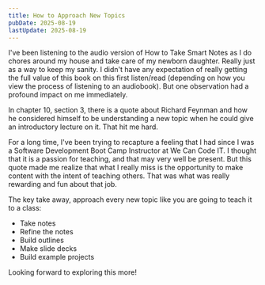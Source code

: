 ```yaml
---
title: How to Approach New Topics
pubDate: 2025-08-19
lastUpdate: 2025-08-19
---
```


I've been listening to the audio version of How to Take Smart Notes as I do chores around my house and take care of my newborn daughter. Really just as a way to keep my sanity. I didn't have any expectation of really getting the full value of this book on this first listen/read (depending on how you view the process of listening to an audiobook). But one observation had a profound impact on me immediately.

In chapter 10, section 3, there is a quote about Richard Feynman and how he considered himself to be understanding a new topic when he could give an introductory lecture on it. That hit me hard.

For a long time, I've been trying to recapture a feeling that I had since I was a Software Development Boot Camp Instructor at We Can Code IT. I thought that it is a passion for teaching, and that may very well be present. But this quote made me realize that what I really miss is the opportunity to make content with the intent of teaching others. That was what was really rewarding and fun about that job.

The key take away, approach every new topic like you are going to teach it to a class:

- Take notes
- Refine the notes
- Build outlines
- Make slide decks
- Build example projects

Looking forward to exploring this more!